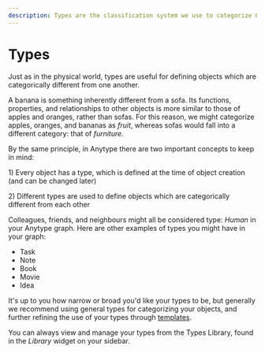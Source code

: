 ```yaml
---
description: Types are the classification system we use to categorize Objects
---
```


# Types

Just as in the physical world, types are useful for defining objects which are categorically different from one another.

A banana is something inherently different from a sofa. Its functions, properties, and relationships to other objects is more similar to those of apples and oranges, rather than sofas. For this reason, we might categorize apples, oranges, and bananas as _fruit_, whereas sofas would fall into a different category: that of _furniture._

By the same principle, in Anytype there are two important concepts to keep in mind:

1\) Every object has a type, which is defined at the time of object creation (and can be changed later)

2\) Different types are used to define objects which are categorically different from each other

Colleagues, friends, and neighbours might all be considered type: _Human_ in your Anytype graph. Here are other examples of types you might have in your graph:

* Task
* Note
* Book
* Movie
* Idea

It's up to you how narrow or broad you'd like your types to be, but generally we recommend using general types for categorizing your objects, and further refining the use of your types through [templates](../../guides/tutorials/deep-dive-templates.md).&#x20;

You can always view and manage your types from the Types Library, found in the _Library_ widget on your sidebar.



